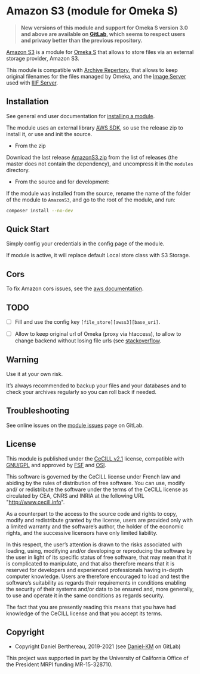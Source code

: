 Amazon S3 (module for Omeka S)
==============================


> __New versions of this module and support for Omeka S version 3.0 and above
> are available on [GitLab], which seems to respect users and privacy better
> than the previous repository.__


[Amazon S3] is a module for [Omeka S] that allows to store files via an external
storage provider, Amazon S3.

This module is compatible with [Archive Repertory], that allows to keep original
filenames for the files managed by Omeka, and the [Image Server] used with [IIIF Server].


Installation
------------

See general end user documentation for [installing a module].

The module uses an external library [AWS SDK], so use the release zip to
install it, or use and init the source.

* From the zip

Download the last release [AmazonS3.zip] from the list of releases (the master
does not contain the dependency), and uncompress it in the `modules` directory.

* From the source and for development:

If the module was installed from the source, rename the name of the folder of
the module to `AmazonS3`, and go to the root of the module, and run:

```sh
composer install --no-dev
```


Quick Start
-----------

Simply config your credentials in the config page of the module.

If module is active, it will replace default Local store class with S3 Storage.


Cors
----

To fix Amazon cors issues, see the [aws documentation].


TODO
----

- [ ] Fill and use the config key `[file_store][awss3][base_uri]`.
- [ ] Allow to keep original url of Omeka (proxy via htaccess), to allow to
  change backend without losing file urls (see [stackoverflow].


Warning
-------

Use it at your own risk.

It’s always recommended to backup your files and your databases and to check
your archives regularly so you can roll back if needed.


Troubleshooting
---------------

See online issues on the [module issues] page on GitLab.


License
-------

This module is published under the [CeCILL v2.1] license, compatible with
[GNU/GPL] and approved by [FSF] and [OSI].

This software is governed by the CeCILL license under French law and abiding by
the rules of distribution of free software. You can use, modify and/ or
redistribute the software under the terms of the CeCILL license as circulated by
CEA, CNRS and INRIA at the following URL "http://www.cecill.info".

As a counterpart to the access to the source code and rights to copy, modify and
redistribute granted by the license, users are provided only with a limited
warranty and the software’s author, the holder of the economic rights, and the
successive licensors have only limited liability.

In this respect, the user’s attention is drawn to the risks associated with
loading, using, modifying and/or developing or reproducing the software by the
user in light of its specific status of free software, that may mean that it is
complicated to manipulate, and that also therefore means that it is reserved for
developers and experienced professionals having in-depth computer knowledge.
Users are therefore encouraged to load and test the software’s suitability as
regards their requirements in conditions enabling the security of their systems
and/or data to be ensured and, more generally, to use and operate it in the same
conditions as regards security.

The fact that you are presently reading this means that you have had knowledge
of the CeCILL license and that you accept its terms.


Copyright
---------

* Copyright Daniel Berthereau, 2019-2021 (see [Daniel-KM] on GitLab)

This project was supported in part by the University of California Office of the
President MRPI funding MR-15-328710.


[Amazon S3]: https://gitlab.com/Daniel-KM/Omeka-S-module-AmazonS3
[Omeka S]: https://omeka.org/s
[GitLab]: https://gitlab.com/Daniel-KM
[Image Server]: https://gitlab.com/Daniel-KM/Omeka-S-module-ImageServer
[IIIF Server]: https://gitlab.com/Daniel-KM/Omeka-S-module-IiifServer
[AWS SDK]: https://aws.amazon.com/sdk-for-php/
[Archive Repertory]: https://gitlab.com/Daniel-KM/Omeka-S-module-ArchiveRepertory
[AmazonS3.zip]: https://gitlab.com/Daniel-KM/Omeka-S-module-AmazonS3/-/releases
[installing a module]: http://dev.omeka.org/docs/s/user-manual/modules/#installing-modules
[aws documentation]: https://docs.aws.amazon.com/AmazonS3/latest/dev/cors.html
[stackoverflow]: https://stackoverflow.com/questions/14095818/amazon-s3-and-htaccess#answer-14095923
[module issues]: https://gitlab.com/Daniel-KM/Omeka-S-module-AmazonS3/-/issues
[CeCILL v2.1]: https://www.cecill.info/licences/Licence_CeCILL_V2.1-en.html
[GNU/GPL]: https://www.gnu.org/licenses/gpl-3.0.html
[FSF]: https://www.fsf.org
[OSI]: http://opensource.org
[MIT]: https://gitlab.com/sandywalker/webui-popover/blob/master/LICENSE.txt
[Daniel-KM]: https://gitlab.com/Daniel-KM "Daniel Berthereau"
